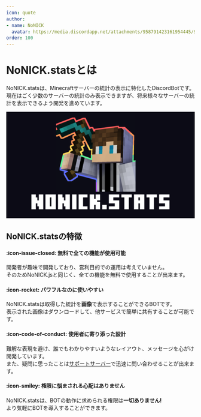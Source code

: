 ```yaml
---
icon: quote
author: 
- name: NoNICK
  avatar: https://media.discordapp.net/attachments/958791423161954445/975266759529623652/-3.png?width=663&height=663
order: 100
---
```

# NoNICK.statsとは
NoNICK.statsは、Minecraftサーバーの統計の表示に特化したDiscordBotです。  
現在はごく少数のサーバーの統計のみ表示できますが、将来様々なサーバーの統計を表示できるよう開発を進めています。

![](/static/nonick-stats_banner.png)

## NoNICK.statsの特徴
#### :icon-issue-closed: 無料で全ての機能が使用可能
開発者が趣味で開発しており、営利目的での運用は考えていません。  
そのためNoNICK.jsと同じく、全ての機能を無料で使用することが出来ます。  

#### :icon-rocket: パワフルなのに使いやすい
NoNICK.statsは取得した統計を**画像**で表示することができるBOTです。  
表示された画像はダウンロードして、他サービスで簡単に共有することが可能です。

#### :icon-code-of-conduct: 使用者に寄り添った設計
難解な表現を避け、誰でもわかりやすいようなレイアウト、メッセージを心がけ開発しています。  
また、疑問に思ったことは[サポートサーバー](https://discord.gg/fVcjCNn733)で迅速に問い合わせることが出来ます。

#### :icon-smiley: 権限に悩まされる心配はありません
NoNICK.statsは、BOTの動作に求められる権限は**一切ありません!**  
より気軽にBOTを導入することができます。